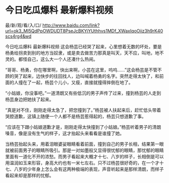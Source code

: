 # 今日吃瓜爆料 最新爆料视频

最/新/观/看/入/口/ http://www.baidu.com/link?url=ok3_Ml5QdPpOWDUDT8PseJcBKYiYUthhvs1MDf_XWaxIqoOiiz3h9rK40scs4rg4&wd

今日吃瓜爆料 最新爆料视频
这会杨芸已经哭了起来，心里想着无数的坏处，要是杨勇给拐卖到别的地方当奴隶，或是卖去做苦力那真是叫天，天不应，叫地，地不灵的。都怪自己，这么大一个人还凑什么热闹。

“哥哥、杨勇，你在哪里啊，快出来啊，小芸在这里，呜呜……”这会杨芸是不管不顾的哭了起来，边快步的往回找人，边叫喊着杨勇的名字。突然走得太快了，和前面的人撞在了一起，杨芸个儿小，又瘦，直接就撞得摔倒在地了。

“小姑娘，你没事吧。”一道清朗又有些低沉的男子声传了过来，撞到杨芸的人走到杨芸身边把她扶了起来。

“真是对不住，刚刚走得太急了，把您撞到了。”杨芸被人扶起来后，赶忙低头带着哭腔道歉，这镇上随便一个人都不是杨芸惹得起的，杨芸只想道歉了事。

“应该在下跟小姑娘道歉才是，刚刚走得太快撞到了小姑娘。”杨芸听着男子的清朗嗓音，像是没有生气的样子，这才抬起头来看看是谁撞了她。

当杨芸抬起头来，用着泪眼婆娑眼睛看着前面，撞到自己的男子长相，结果第一眼就被前面男子的眼睛所吸引。那是一对如墨般又显得很忧郁的眼睛，那忧郁的眼睛里面有一道化不开的浓愁。而男子看起来大概才十七、八岁的样子，长相倒是可以用温润如玉来形容，身高大约也有一米七左右。只不过杨芸很好奇的，在一个才十七、八岁的少年身上怎么会有这两种极端的表现，声音听起来是那样清朗，而样子看起来却是那样的忧郁。
